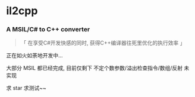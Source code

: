 # il2cpp
### A MSIL/C# to C++ converter


> 「  在享受C#开发快感的同时, 获得C++编译器往死里优化的执行效率  」


正在如火如荼地开发中...

大部分 MSIL 都已经完成, 目前仅剩下 不定个数参数/溢出检查指令/数组/反射 未实现

求 star 求测试~~
